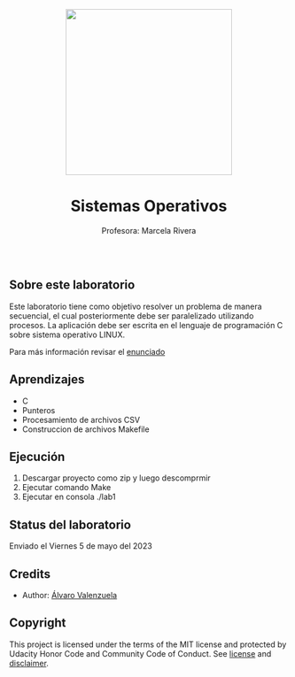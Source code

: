 <div align="center"><img width="300" src="https://aulavirtual.educacion.usach.cl/pluginfile.php/4354/mod_label/intro/Imago%20Univ%20de%20Santiago%202016_2.jpg"></div>
<h1 align="center">Sistemas Operativos</h1>
<p align="center">Profesora: Marcela Rivera</p>
<br>
<br>
<h2>Sobre este laboratorio</h2>
Este laboratorio tiene como objetivo resolver un problema de manera secuencial, el cual posteriormente debe ser paralelizado utilizando procesos. La aplicación debe ser escrita en el lenguaje de programación C sobre sistema operativo LINUX.

Para más información revisar el [enunciado](lab1_SO12023.pdf)

<h2>Aprendizajes</h2>

- C
- Punteros
- Procesamiento de archivos CSV 
- Construccion de archivos Makefile

<h2>Ejecución</h2>

1. Descargar proyecto como zip y luego descomprmir
2. Ejecutar comando Make
3. Ejecutar en consola ./lab1


<h2>Status del laboratorio</h2>
Enviado el Viernes 5 de mayo del 2023

<h2>Credits</h2>

- Author: <a href="https://github.com/avalenfaro" target="_blank">Álvaro Valenzuela</a>

<h2>Copyright</h2>
This project is licensed under the terms of the MIT license and protected by Udacity Honor Code and Community Code of Conduct. See <a href="LICENSE.md">license</a> and <a href="LICENSE.DISCLAIMER.md">disclaimer</a>.
